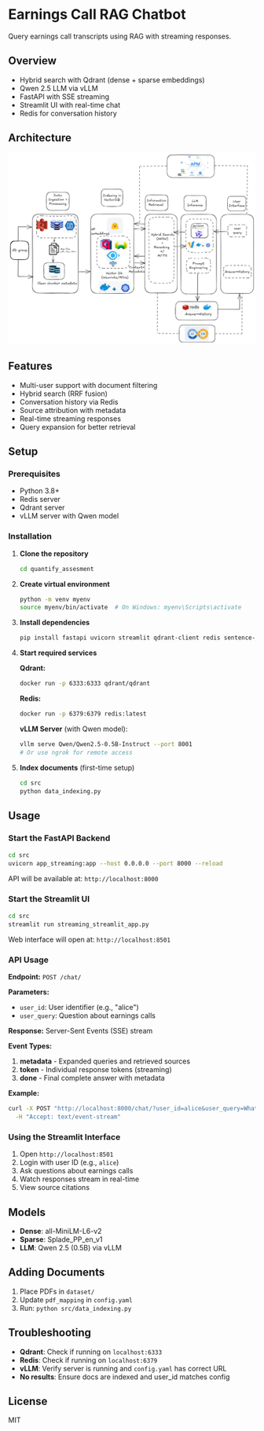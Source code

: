 # Earnings Call RAG Chatbot

Query earnings call transcripts using RAG with streaming responses.

## Overview

- Hybrid search with Qdrant (dense + sparse embeddings)
- Qwen 2.5 LLM via vLLM
- FastAPI with SSE streaming
- Streamlit UI with real-time chat
- Redis for conversation history

## Architecture

![Architecture](pipeline.png)

## Features

- Multi-user support with document filtering
- Hybrid search (RRF fusion)
- Conversation history via Redis
- Source attribution with metadata
- Real-time streaming responses
- Query expansion for better retrieval


## Setup

### Prerequisites

- Python 3.8+
- Redis server
- Qdrant server
- vLLM server with Qwen model

### Installation

1. **Clone the repository**
   ```bash
   cd quantify_assesment
   ```

2. **Create virtual environment**
   ```bash
   python -m venv myenv
   source myenv/bin/activate  # On Windows: myenv\Scripts\activate
   ```

3. **Install dependencies**
   ```bash
   pip install fastapi uvicorn streamlit qdrant-client redis sentence-transformers pyyaml pydantic requests
   ```

4. **Start required services**
   
   **Qdrant:**
   ```bash
   docker run -p 6333:6333 qdrant/qdrant
   ```
   
   **Redis:**
   ```bash
   docker run -p 6379:6379 redis:latest
   ```
   
   **vLLM Server** (with Qwen model):
   ```bash
   vllm serve Qwen/Qwen2.5-0.5B-Instruct --port 8001
   # Or use ngrok for remote access
   ```

5. **Index documents** (first-time setup)
   ```bash
   cd src
   python data_indexing.py
   ```

## Usage

### Start the FastAPI Backend

```bash
cd src
uvicorn app_streaming:app --host 0.0.0.0 --port 8000 --reload
```

API will be available at: `http://localhost:8000`

### Start the Streamlit UI

```bash
cd src
streamlit run streaming_streamlit_app.py
```

Web interface will open at: `http://localhost:8501`

### API Usage

**Endpoint:** `POST /chat/`

**Parameters:**
- `user_id`: User identifier (e.g., "alice")
- `user_query`: Question about earnings calls

**Response:** Server-Sent Events (SSE) stream

**Event Types:**
1. **metadata** - Expanded queries and retrieved sources
2. **token** - Individual response tokens (streaming)
3. **done** - Final complete answer with metadata

**Example:**
```bash
curl -X POST "http://localhost:8000/chat/?user_id=alice&user_query=What%20is%20Amazon%20Q3%20report" \
  -H "Accept: text/event-stream"
```

### Using the Streamlit Interface

1. Open `http://localhost:8501`
2. Login with user ID (e.g., `alice`)
3. Ask questions about earnings calls
4. Watch responses stream in real-time
5. View source citations

## Models

- **Dense**: all-MiniLM-L6-v2
- **Sparse**: Splade_PP_en_v1
- **LLM**: Qwen 2.5 (0.5B) via vLLM

## Adding Documents

1. Place PDFs in `dataset/`
2. Update `pdf_mapping` in `config.yaml`
3. Run: `python src/data_indexing.py`

## Troubleshooting

- **Qdrant**: Check if running on `localhost:6333`
- **Redis**: Check if running on `localhost:6379`
- **vLLM**: Verify server is running and `config.yaml` has correct URL
- **No results**: Ensure docs are indexed and user_id matches config

## License

MIT
